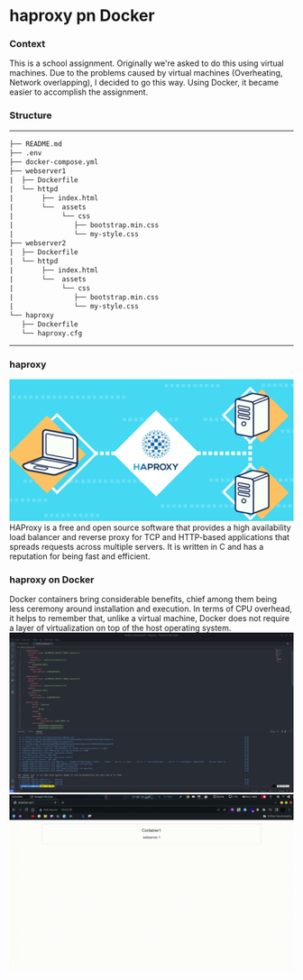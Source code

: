 # haproxy pn Docker

### Context
This is a school assignment. Originally we're asked to do this using virtual machines. Due to the problems caused by virtual machines (Overheating, Network overlapping), I decided to go this way. Using Docker, it became easier to accomplish the assignment.

### Structure
---

```
├── README.md
├── .env
├── docker-compose.yml
├── webserver1
|  ├── Dockerfile
|  └── httpd
|       ├── index.html
|       └──  assets
|            └── css
|               ├── bootstrap.min.css
|               └── my-style.css
├── webserver2
|  ├── Dockerfile
|  └── httpd
|       ├── index.html
|       └──  assets
|            └── css
|               ├── bootstrap.min.css
|               └── my-style.css
└── haproxy
   ├── Dockerfile
   └── haproxy.cfg

```
---
### haproxy
![Alt text](images/HAProxy-Configuration-Load-Balance-Your-Servers.png "haproxy")
HAProxy is a free and open source software that provides a high availability load balancer and reverse proxy for TCP and HTTP-based applications that spreads requests across multiple servers. It is written in C and has a reputation for being fast and efficient.

### haproxy on Docker
Docker containers bring considerable benefits, chief among them being less ceremony around installation and execution.
In terms of CPU overhead, it helps to remember that, unlike a virtual machine, Docker does not require a layer of virtualization on top of the host operating system. 
![Alt text](images/screen1.png "docker-config")
![Alt text](images/gif.gif "testing")
